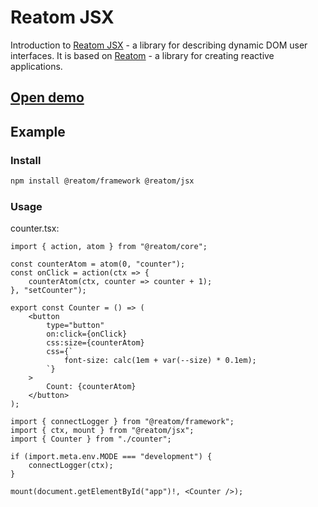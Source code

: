 # Reatom JSX

Introduction to [Reatom JSX](https://v3.reatom.dev/package/jsx/) - a library for describing dynamic DOM user interfaces.
It is based on [Reatom](https://v3.reatom.dev/) - a library for creating reactive applications.

## [Open demo](https://reatom-jsx-experiments.vercel.app/)

## Example

### Install

```bash
npm install @reatom/framework @reatom/jsx
```

### Usage

counter.tsx:

```tsx
import { action, atom } from "@reatom/core";

const counterAtom = atom(0, "counter");
const onClick = action(ctx => {
	counterAtom(ctx, counter => counter + 1);
}, "setCounter");

export const Counter = () => (
	<button
		type="button"
		on:click={onClick}
		css:size={counterAtom}
		css={`
			font-size: calc(1em + var(--size) * 0.1em);
		`}
	>
		Count: {counterAtom}
	</button>
);
```

```tsx
import { connectLogger } from "@reatom/framework";
import { ctx, mount } from "@reatom/jsx";
import { Counter } from "./counter";

if (import.meta.env.MODE === "development") {
	connectLogger(ctx);
}

mount(document.getElementById("app")!, <Counter />);
```
